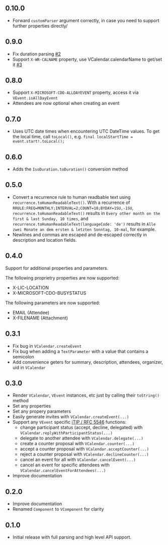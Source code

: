 ## 0.10.0
- Forward `customParser` argument correctly, in case you need to support further properties directly/


## 0.9.0
- Fix duration parsing [#2](https://github.com/Enough-Software/enough_icalendar/issues/2)
- Support `X-WR-CALNAME` property, use VCalendar.calendarName to get/set it [#3](https://github.com/Enough-Software/enough_icalendar/issues/3)

## 0.8.0
- Support `X-MICROSOFT-CDO-ALLDAYEVENT` property, access it via `VEvent.isAllDayEvent`
- Attendees are now optional when creating an event

## 0.7.0
- Uses UTC date times when encountering UTC DateTime values. To get the local time, call `toLocal()`, e.g. `final localStartTime = event.start!.toLocal();`

## 0.6.0
- Adds the `IsoDuration.toDuration()` conversion method

## 0.5.0
- Convert a recurrence rule to human readbable text using `recurrence.toHumanReadableText()`.
  With a recurrence of `RRULE:FREQ=MONTHLY;INTERVAL=2;COUNT=10;BYDAY=1SU,-1SU`, `recurrence.toHumanReadableText()` results in 
  `Every other month on the first & last Sunday, 10 times`, and `recurrence.toHumanReadableText(languageCode: 'de')` results in 
  `Alle zwei Monate an dem ersten & letzten Sonntag, 10-mal`, for example.
- Newlines and commas are escaped and de-escaped correctly in description and location fields.


## 0.4.0
Support for additional properties and parameters.

The following proprietry properties are now supported:
- X-LIC-LOCATION
- X-MICROSOFT-CDO-BUSYSTATUS

The following parameters are now supported:
- EMAIL (Attendee)
- X-FILENAME (Attachment)

## 0.3.1
- Fix bug in `VCalendar.createEvent`
- Fix bug when adding a `TextParameter` with a value that contains a semicolon
- Add convenience geters for summary, description, attendees, organizer, uid in `VCalendar`


## 0.3.0
- Render `VCalendar`, `VEvent` instances, etc just by calling their `toString()` method
- Set any properties
- Set any propery parameters
- Easily generate invites with `VCalendar.createEvent(...)`
- Support any `VEvent` specific [iTIP / RFC 5546](https://datatracker.ietf.org/doc/html/rfc5546) functions:
    - change participant status (accept, decline, delegated) with `VCalendar.replyWithParticipantStatus(...)`
    - delegate to another attendee with `VCalendar.delegate(...)`
    - create a counter proposal with `VCalendar.counter(...)`
    - accept a counter proposal with `VCalendar.acceptCounter(...)`
    - reject a counter proposal with `VCalendar.declineCounter(...)`
    - cancel an event for all with `VCalendar.cancelEvent(...)`
    - cancel an event for specific attendees with `VCalendar.cancelEventForAttendees(...)`
- Improve documentation

## 0.2.0
- Improve documentation
- Renamed `Component` to `VComponent` for clarity

## 0.1.0

* Initial release with full parsing and high level API support.
